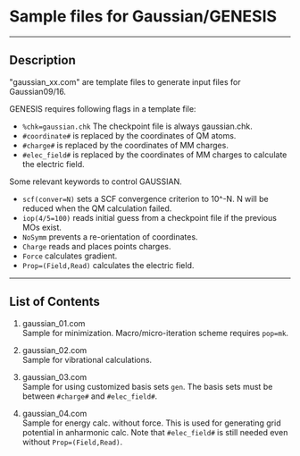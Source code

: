# Sample files for Gaussian/GENESIS

---
## Description
"gaussian_xx.com" are template files to generate input files for Gaussian09/16.

GENESIS requires following flags in a template file:

- `%chk=gaussian.chk` The checkpoint file is always gaussian.chk.
- `#coordinate#` is replaced by the coordinates of QM atoms.  
- `#charge#` is replaced by the coordinates of MM charges.   
- `#elec_field#` is replaced by the coordinates of MM charges to calculate the electric field. 

Some relevant keywords to control GAUSSIAN.

- `scf(conver=N)` sets a SCF convergence criterion to 10^-N. N will be reduced when the QM calculation failed.
- `iop(4/5=100)` reads initial guess from a checkpoint file if the previous MOs exist.
- `NoSymm` prevents a re-orientation of coordinates.
- `Charge` reads and places points charges.
- `Force` calculates gradient.
- `Prop=(Field,Read)` calculates the electric field.

---
## List of Contents

1. gaussian_01.com  
  Sample for minimization. Macro/micro-iteration scheme requires `pop=mk`.

2. gaussian_02.com  
  Sample for vibrational calculations.

3. gaussian_03.com  
  Sample for using customized basis sets `gen`. The basis sets 
  must be between `#charge#` and `#elec_field#`.

4. gaussian_04.com  
  Sample for energy calc. without force. This is used for generating 
  grid potential in anharmonic calc. Note that `#elec_field#` is still
  needed even without `Prop=(Field,Read)`.

